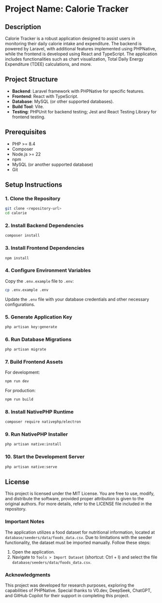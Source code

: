 # Project Name: Calorie Tracker
## Description
Calorie Tracker is a robust application designed to assist users in monitoring their daily calorie intake and expenditure. The backend is powered by Laravel, with additional features implemented using PHPNative, while the frontend is developed using React and TypeScript. The application includes functionalities such as chart visualization, Total Daily Energy Expenditure (TDEE) calculations, and more.

## Project Structure
- **Backend**: Laravel framework with PHPNative for specific features.
- **Frontend**: React with TypeScript.
- **Database**: MySQL (or other supported databases).
- **Build Tool**: Vite.
- **Testing**: PHPUnit for backend testing; Jest and React Testing Library for frontend testing.

## Prerequisites
- PHP >= 8.4
- Composer
- Node.js >= 22
- npm
- MySQL (or another supported database)
- Git

## Setup Instructions

### 1. Clone the Repository
```bash
git clone <repository-url>
cd calorie
```

### 2. Install Backend Dependencies
```bash
composer install
```

### 3. Install Frontend Dependencies
```bash
npm install
```

### 4. Configure Environment Variables
Copy the `.env.example` file to `.env`:
```bash
cp .env.example .env
```
Update the `.env` file with your database credentials and other necessary configurations.

### 5. Generate Application Key
```bash
php artisan key:generate
```

### 6. Run Database Migrations
```bash
php artisan migrate
```

### 7. Build Frontend Assets
For development:
```bash
npm run dev
```
For production:
```bash
npm run build
```

### 8. Install NativePHP Runtime
```bash
composer require nativephp/electron
```

### 9. Run NativePHP Installer
```bash
php artisan native:install
```

### 10. Start the Development Server
```bash
php artisan native:serve
```

## License
This project is licensed under the MIT License. You are free to use, modify, and distribute the software, provided proper attribution is given to the original authors. For more details, refer to the LICENSE file included in the repository.

### Important Notes
The application utilizes a food dataset for nutritional information, located at `database/seeders/data/foods_data.csv`. Due to limitations with the seeder functionality, the dataset must be imported manually. Follow these steps:
1. Open the application.
2. Navigate to `Tools > Import Dataset` (shortcut: Ctrl + I) and select the file `database/seeders/data/foods_data.csv`.

### Acknowledgments
This project was developed for research purposes, exploring the capabilities of PHPNative. Special thanks to V0.dev, DeepSeek, ChatGPT, and GitHub Copilot for their support in completing this project.
